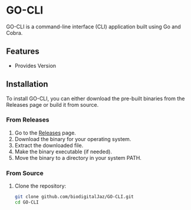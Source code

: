# GO-CLI

GO-CLI is a command-line interface (CLI) application built using Go and Cobra.

## Features

- Provides Version

## Installation

To install GO-CLI, you can either download the pre-built binaries from the Releases page or build it from source.

### From Releases

1. Go to the [Releases](github.com/biodigitalJaz/GO-CLI/releases) page.
2. Download the binary for your operating system.
3. Extract the downloaded file.
4. Make the binary executable (if needed).
5. Move the binary to a directory in your system PATH.

### From Source

1. Clone the repository:
   ```bash
   git clone github.com/biodigitalJaz/GO-CLI.git
   cd GO-CLI
